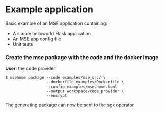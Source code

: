 # Example application

Basic example of an MSE application containing:
- A simple helloworld Flask application
- An MSE app config file
- Unit tests

### Create the mse package with the code and the docker image

__User__: the code provider

```console
$ msehome package --code examples/mse_src/ \
                  --dockerfile examples/Dockerfile \
                  --config examples/mse.home.toml
                  --output workspace/code_provider \
                  --encrypt
```

The generating package can now be sent to the sgx operator.